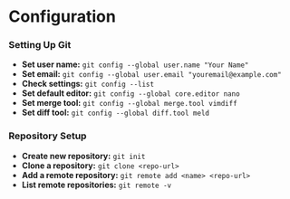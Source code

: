 # Configuration

### Setting Up Git
- **Set user name:** `git config --global user.name "Your Name"`
- **Set email:** `git config --global user.email "youremail@example.com"`
- **Check settings:** `git config --list`
- **Set default editor:** `git config --global core.editor nano`
- **Set merge tool:** `git config --global merge.tool vimdiff`
- **Set diff tool:** `git config --global diff.tool meld`

### Repository Setup
- **Create new repository:** `git init`
- **Clone a repository:** `git clone <repo-url>`
- **Add a remote repository:** `git remote add <name> <repo-url>`
- **List remote repositories:** `git remote -v`
